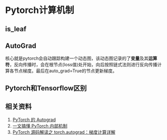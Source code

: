 # Pytorch计算机制

## is_leaf

## AutoGrad
核心就是pytorch会自动跟踪构建一个动态图，该动态图记录的了**变量**及其**运算符**，反向传播时，会在根节点(loss值)处开始，向后按照链式法则进行反向传播计算各节点梯度。最后在auto_grad=True的节点更新梯度。

## Pytorch和Tensorflow区别

## 相关资料
1. [PyTorch 的 Autograd](https://zhuanlan.zhihu.com/p/69294347)
2. [一文搞懂 PyTorch 内部机制](https://zhuanlan.zhihu.com/p/338256656)
3. [PyTorch 源码解读之 torch.autograd：梯度计算详解](https://zhuanlan.zhihu.com/p/321449610)